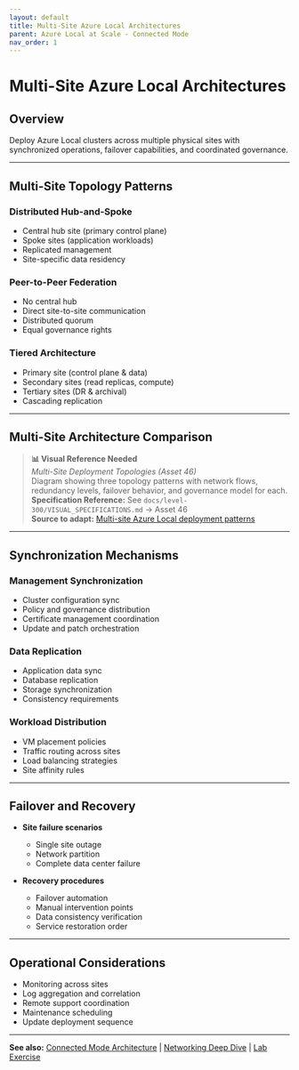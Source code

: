 ```yaml
---
layout: default
title: Multi-Site Azure Local Architectures
parent: Azure Local at Scale - Connected Mode
nav_order: 1
---
```


# Multi-Site Azure Local Architectures

## Overview

Deploy Azure Local clusters across multiple physical sites with synchronized operations, failover capabilities, and coordinated governance.

---

## Multi-Site Topology Patterns

### Distributed Hub-and-Spoke
- Central hub site (primary control plane)
- Spoke sites (application workloads)
- Replicated management
- Site-specific data residency

### Peer-to-Peer Federation
- No central hub
- Direct site-to-site communication
- Distributed quorum
- Equal governance rights

### Tiered Architecture
- Primary site (control plane & data)
- Secondary sites (read replicas, compute)
- Tertiary sites (DR & archival)
- Cascading replication

---

## Multi-Site Architecture Comparison

> **📊 Visual Reference Needed**  
> *Multi-Site Deployment Topologies (Asset 46)*  
> Diagram showing three topology patterns with network flows, redundancy levels, failover behavior, and governance model for each.  
> **Specification Reference:** See `docs/level-300/VISUAL_SPECIFICATIONS.md` → Asset 46  
> **Source to adapt:** [Multi-site Azure Local deployment patterns](https://learn.microsoft.com/en-us/azure/azure-local/plan/multi-site-patterns)

---

## Synchronization Mechanisms

### Management Synchronization
- Cluster configuration sync
- Policy and governance distribution
- Certificate management coordination
- Update and patch orchestration

### Data Replication
- Application data sync
- Database replication
- Storage synchronization
- Consistency requirements

### Workload Distribution
- VM placement policies
- Traffic routing across sites
- Load balancing strategies
- Site affinity rules

---

## Failover and Recovery

- **Site failure scenarios**
  - Single site outage
  - Network partition
  - Complete data center failure

- **Recovery procedures**
  - Failover automation
  - Manual intervention points
  - Data consistency verification
  - Service restoration order

---

## Operational Considerations

- Monitoring across sites
- Log aggregation and correlation
- Remote support coordination
- Maintenance scheduling
- Update deployment sequence

---

**See also:** [Connected Mode Architecture](azure-local-advanced-connected.html) | [Networking Deep Dive](azure-local-networking-advanced.html) | [Lab Exercise](azure-local-connected-lab.html)
